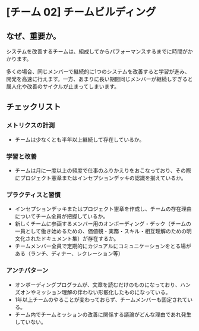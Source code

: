 
# [チーム 02] チームビルディング 

## なぜ、重要か。
システムを改善するチームは、組成してからパフォーマンスするまでに時間がかかります。

多くの場合、同じメンバーで継続的に1つのシステムを改善すると学習が進み、開発を高速に行えます。一方、あまりに長い期間同じメンバーが継続しすぎると属人化や改善のサイクルが止まってしまいます。

## チェックリスト 

### メトリクスの計測
+ チームは少なくとも半年以上継続して存在しているか。

### 学習と改善
+ チームは月に一度以上の頻度で仕事のふりかえりをおこなっており、その際にプロジェクト憲章またはインセプションデッキの認識を揃えているか。

### プラクティスと習慣
+ インセプションデッキまたはプロジェクト憲章を作成し、チームの存在理由についてチーム全員が把握しているか。
+ 新しくチームに参画するメンバー用のオンボーディング・デック（チームの一員として働き始めるための、価値観・実務・スキル・相互理解のための明文化されたドキュメント集）が存在するか。
+ チームメンバー全員で定期的にカジュアルにコミュニケーションをとる場がある（ランチ、ディナー、レクレーション等）

### アンチパターン
+ オンボーディングプログラムが、文章を読むだけのものになっており、ハンズオンやミッション理解の伴わない形骸化したものになっている。
+ 1年以上チームのやることが変わっておらず、チームメンバーも固定されている。
+ チーム内でチームミッションの改善に関係する議論がどんな理由であれ発生していない。
            